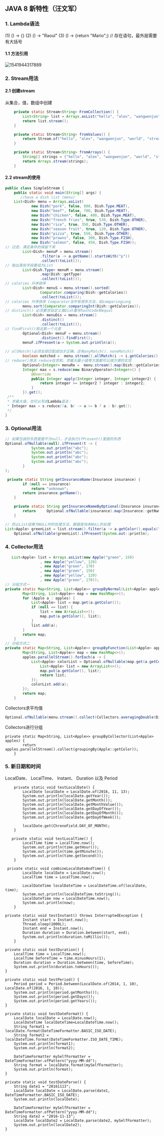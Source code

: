 

## JAVA 8 新特性（汪文军）



### 1. Lambda语法

(1) () -> {}
(2) () -> "Raoul"
(3) () -> {return "Mario";}   // 存在语句，最外层需要有大括号

#### 1.1 方法引用

![1541944317889](1541944317889.png)

### 2. Stream用法

#### 2.1 创建stream

从集合，值，数组中创建

```java
	private static Stream<String> FromCollection() {
        List<String> list = Arrays.asList("hello", "alex", "wangwenjun");
        return list.stream();
    }

    private static Stream<String> fromValues() {
        return Stream.of("hello", "alex", "wangwenjun", "world", "stream");
    }

    private static Stream<String> fromArrays() {
        String[] strings = {"hello", "alex", "wangwenjun", "world", "stream"};
        return Arrays.stream(strings);
    }
```

#### 2.2 stream的使用

```java
public class SimpleStream {
    public static void main(String[] args) {
       //have a dish list (menu)
    List<Dish> menu = Arrays.asList(
            new Dish("pork", false, 800, Dish.Type.MEAT),
            new Dish("beef", false, 700, Dish.Type.MEAT),
            new Dish("chicken", false, 400, Dish.Type.MEAT),
            new Dish("french fries", true, 530, Dish.Type.OTHER),
            new Dish("rice", true, 350, Dish.Type.OTHER),
            new Dish("season fruit", true, 120, Dish.Type.OTHER),
            new Dish("pizza", true, 550, Dish.Type.OTHER),
            new Dish("prawns", false, 300, Dish.Type.FISH),
            new Dish("salmon", false, 450, Dish.Type.FISH));
// 过滤，满足条件的保留下来
        List<Dish> menuP = menu.stream()
                .filter(a -> a.getName().startsWith("p"))
                .collect(toList());
// 取出某些字段重组为List
        List<Dish.Type> menuM = menu.stream()
                .map(Dish::getType)
                .collect(toList());
// calories 升序排序
        List<Dish> menuS = menu.stream().sorted(
                Comparator.comparing(Dish::getCalories))
                .collect(toList());
// calories 升序排序 Comparator当中有很多方法，如comparingLong
        menu.sort(Comparator.comparingInt(Dish::getCalories));
// distinct() 必须要求自定义类Dish重写hashCode和equal
        List<Dish> menuDis = menu.stream()
                .distinct()
                .collect(toList()); 
// findFirst()用法第一个元素
        Optional<Dish> menuF = menu.stream()
                .distinct().findFirst();
        menuF.ifPresent(a-> System.out.println(a));
        
// allMatch()必须全部匹配成功才正确，还有anyMatch()，noneMatch()
        boolean matched =  menu.stream().allMatch(i -> i.getCalories() > 400);
// reduce()用法 reduce在求和、求最大最小值等方面都可以很方便的实现
        Optional<Integer> menuRe =  menu.stream().map(Dish::getCalories).reduce((a,b)->a>b?a:b);
        Integer max = s.reduce(new BinaryOperator<Integer>() {
            @Override
            public Integer apply(Integer integer, Integer integer2) {
                return integer >= integer2 ? integer : integer2;
            }
        }).get();
 /**
 * 求最大值，也可以写成Lambda语法：
 * Integer max = s.reduce((a, b) -> a >= b ? a : b).get();
 */       
}
```

### 3. Optional用法

```java
// 如果包装的东西里面不为null，才会执行ifPresent()里面的东西
Optional.ofNullable(null).ifPresent(t -> {
            System.out.println("abc");
            System.out.println("abc");
            System.out.println("abc");
            System.out.println("abc");
        }
);
```

```java
 private static String getInsuranceName(Insurance insurance) {
        if (null == insurance)
            return "unknown";
        return insurance.getName();
    }

    private static String getInsuranceNameByOptional(Insurance insurance) {
        return     Optional.ofNullable(insurance).map(Insurance::getName).orElse("unknown");
    }
```

```java
// 防止List结果为NULL时的处理方法，数据查询未NULL的处理
List<Apple> greenList = list.stream().filter(a -> a.getColor().equals("green")).collect(Collectors.toList());
    Optional.ofNullable(greenList).ifPresent(System.out::println);
```
### 4. Collector用法

```java
   List<Apple> list = Arrays.asList(new Apple("green", 150)
                , new Apple("yellow", 120)
                , new Apple("green", 170)
                , new Apple("green", 150)
                , new Apple("yellow", 120)
                , new Apple("green", 170));
// 分组方式一
private static Map<String, List<Apple>> groupByNormal(List<Apple> apples) {
        Map<String, List<Apple>> map = new HashMap<>();
        for (Apple a : apples) {
            List<Apple> list = map.get(a.getColor());
            if (null == list) {
                list = new ArrayList<>();
                map.put(a.getColor(), list);
            }
            list.add(a);
        }
        return map;
    }
// 分组方式二
private static Map<String, List<Apple>> groupByFunction(List<Apple> apples) {
        Map<String, List<Apple>> map = new HashMap<>();
        apples.parallelStream().forEach(a -> {
            List<Apple> colorList = Optional.ofNullable(map.get(a.getColor())).orElseGet(() -> {
                List<Apple> list = new ArrayList<>();
                map.put(a.getColor(), list);
                return list;
            });
            colorList.add(a);
        });
        return map;
    }
```
Collectors求平均值

```java
Optional.ofNullable(menu.stream().collect(Collectors.averagingDouble(Dish::getCalories))).ifPresent(System.out::println);
```
Collectors进行分组

```
private static Map<String, List<Apple>> groupByCollector(List<Apple> apples) {
        return apples.parallelStream().collect(groupingBy(Apple::getColor));
    }
```

### 5. 新日期和时间

LocalDate、 LocalTime、 Instant、 Duration 以及 Period

```
    private static void testLocalDate() {
        LocalDate localDate = LocalDate.of(2016, 11, 13);
        System.out.println(localDate.getYear());
        System.out.println(localDate.getMonth());
        System.out.println(localDate.getMonthValue());
        System.out.println(localDate.getDayOfYear());
        System.out.println(localDate.getDayOfMonth());
        System.out.println(localDate.getDayOfWeek());

        localDate.get(ChronoField.DAY_OF_MONTH);
    }
```

```
   private static void testLocalTime() {
        LocalTime time = LocalTime.now();
        System.out.println(time.getHour());
        System.out.println(time.getMinute());
        System.out.println(time.getSecond());
    }
```

```
 private static void combineLocalDateAndTime() {
        LocalDate localDate = LocalDate.now();
        LocalTime time = LocalTime.now();

        LocalDateTime localDateTime = LocalDateTime.of(localDate, time);
        System.out.println(localDateTime.toString());
        LocalDateTime now = LocalDateTime.now();
        System.out.println(now);
    }
```

    private static void testInstant() throws InterruptedException {
            Instant start = Instant.now();
            Thread.sleep(1000L);
            Instant end = Instant.now();
            Duration duration = Duration.between(start, end);
            System.out.println(duration.toMillis());
        }
        
    private static void testDuration() {
        LocalTime time = LocalTime.now();
        LocalTime beforeTime = time.minusHours(1);
        Duration duration = Duration.between(time, beforeTime);
        System.out.println(duration.toHours());
    }
    
    private static void testPeriod() {
        Period period = Period.between(LocalDate.of(2014, 1, 10), LocalDate.of(2016, 1, 10));
        System.out.println(period.getMonths());
        System.out.println(period.getDays());
        System.out.println(period.getYears());
    }
    
    private static void testDateFormat() {
        LocalDate localDate = LocalDate.now();
        LocalDateTime localDateTime=LocalDateTime.now();
        String format1 = localDate.format(DateTimeFormatter.BASIC_ISO_DATE);
        String format2 = localDateTime.format(DateTimeFormatter.ISO_DATE_TIME);
        System.out.println(format1);
        System.out.println(format2);
    
        DateTimeFormatter mySelfFormatter = DateTimeFormatter.ofPattern("yyyy-MM-dd");
        String format = localDate.format(mySelfFormatter);
        System.out.println(format);
    }
    
    private static void testDateParse() {
        String date1 = "20161113";
        LocalDate localDate = LocalDate.parse(date1, DateTimeFormatter.BASIC_ISO_DATE);
        System.out.println(localDate);
        
        DateTimeFormatter mySelfFormatter = DateTimeFormatter.ofPattern("yyyy-MM-dd");
        String date2 = "2016-11-13";
        LocalDate localDate2 = LocalDate.parse(date2, mySelfFormatter);
        System.out.println(localDate2);
    }